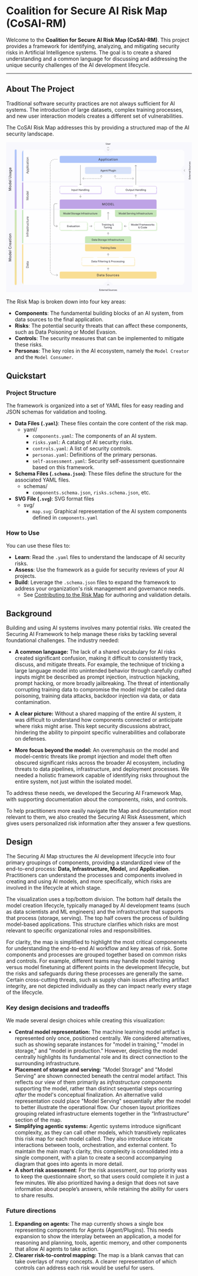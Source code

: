 # Coalition for Secure AI Risk Map (CoSAI-RM)

Welcome to the **Coalition for Secure AI Risk Map (CoSAI-RM)**. This project provides a framework for identifying, analyzing, and mitigating security risks in Artificial Intelligence systems. The goal is to create a shared understanding and a common language for discussing and addressing the unique security challenges of the AI development lifecycle.

---

## About The Project

Traditional software security practices are not always sufficient for AI systems. The introduction of large datasets, complex training processes, and new user interaction models creates a different set of vulnerabilities. 

The CoSAI Risk Map addresses this by providing a structured map of the AI security landscape.

![CoSAI Risk Map](./docs/images/risk-map.png)

The Risk Map is broken down into four key areas:

* **Components**: The fundamental building blocks of an AI system, from data sources to the final application.
* **Risks**: The potential security threats that can affect these components, such as Data Poisoning or Model Evasion.
* **Controls**: The security measures that can be implemented to mitigate these risks.
* **Personas**: The key roles in the AI ecosystem, namely the `Model Creator` and the `Model Consumer`.

## Quickstart

### Project Structure

The framework is organized into a set of YAML files for easy reading and JSON schemas for validation and tooling.

* **Data Files (`.yaml`)**: These files contain the core content of the risk map.
    * yaml/
        * `components.yaml`: The components of an AI system.
        * `risks.yaml`: A catalog of AI security risks.
        * `controls.yaml`: A list of security controls.
        * `personas.yaml`: Definitions of the primary personas.
        * `self-assessment.yaml`: Security self-assessment questionnaire based on this framework.
* **Schema Files (`.schema.json`)**: These files define the structure for the associated YAML files.
    * schemas/
        * `components.schema.json`, `risks.schema.json`, etc.
* **SVG File (`.svg`)**: SVG format files
    * svg/
        * `map.svg`: Graphical representation of the AI system components defined in `components.yaml`

### How to Use

You can use these files to:
* **Learn**: Read the `.yaml` files to understand the landscape of AI security risks.
* **Assess**: Use the framework as a guide for security reviews of your AI projects.
* **Build**: Leverage the `.schema.json` files to expand the framework to address your organization's risk management and governance needs.
   * See [Contributing to the Risk Map](./docs/developing.md) for authoring and validation details.

## Background
Building and using AI systems involves many potential risks. We created the Securing AI Framework to help manage these risks by tackling several foundational challenges. The industry needed:

* **A common language:** The lack of a shared vocabulary for AI risks created significant confusion, making it difficult to consistently track, discuss, and mitigate threats. For example, the technique of tricking a large language model into unintended behavior through carefully crafted inputs might be described as prompt injection, instruction hijacking, prompt hacking, or more broadly jailbreaking. The threat of intentionally corrupting training data to compromise the model might be called data poisoning, training data attacks, backdoor injection via data, or data contamination. 

* **A clear picture:** Without a shared mapping of the entire AI system, it was difficult to understand how components connected or anticipate where risks might arise. This kept security discussions abstract, hindering the ability to pinpoint specific vulnerabilities and collaborate on defenses. 

* **More focus beyond the model:** An overemphasis on the model and model-centric threats like prompt injection and model theft often obscured significant risks across the broader AI ecosystem, including threats to data pipelines, infrastructure, and deployment processes. We needed a holistic framework capable of identifying risks throughout the entire system, not just within the isolated model.

To address these needs, we developed the Securing AI Framework Map, with supporting documentation about the components, risks, and controls. 

To help practitioners more easily navigate the Map and documentation most relevant to them, we also created the Securing AI Risk Assessment, which gives users personalized risk information after they answer a few questions. 

## Design
The Securing AI Map structures the AI development lifecycle into four primary groupings of components, providing a standardized view of the end-to-end process: **Data, Infrastructure, Model,** and **Application**. Practitioners can understand the processes and components involved in creating and using AI models, and more specifically, which risks are involved in the lifecycle at which stage. 

The visualization uses a top/bottom division. The bottom half details the model creation lifecycle, typically managed by AI development teams (such as data scientists and ML engineers) and the infrastructure that supports that process (storage, serving). The top half covers the process of building model-based applications. This structure clarifies which risks are most relevant to specific organizational roles and responsibilities.

For clarity, the map is simplified to highlight the most critical componenets for understanding the end-to-end AI workflow and key areas of risk. Some components and processes are grouped together based on common risks and controls. For example, different teams may handle model training versus model finetuning at different points in the development lifecycle, but the risks and safeguards during these processes are generally the same. Certain cross-cutting threats, such as supply chain issues affecting artifact integrity, are not depicted individually as they can impact nearly every stage of the lifecycle.

### Key design decisions and tradeoffs

We made several design choices while creating this visualization:

* **Central model representation:** The machine learning model artifact is represented only once, positioned centrally. We considered alternatives, such as showing separate instances for "model in training," "model in storage," and "model in production." However, depicting the model centrally highlights its fundamental role and its direct connection to the surrounding infrastructure.  
* **Placement of storage and serving:** "Model Storage" and "Model Serving" are shown connected beneath the central model artifact. This reflects our view of them primarily as *infrastructure components* supporting the model, rather than distinct sequential steps occurring *after* the model's conceptual finalization. An alternative valid representation could place "Model Serving" sequentially after the model to better illustrate the operational flow. Our chosen layout prioritizes grouping related infrastructure elements together in the “Infrastructure” section of the map.   
* **Simplifying agentic systems:** Agentic systems introduce significant complexity, as they can call other models, which transitively replicates this risk map for each model called. They also introduce intricate interactions between tools, orchestration, and external content. To maintain the main map's clarity, this complexity is consolidated into a single component, with a plan to create a second accompanying diagram that goes into agents in more detail.   
* **A short risk assessment**: For the risk assessment, our top priority was to keep the questionnaire short, so that users could complete it in just a few minutes. We also prioritized having a design that does not save information about people’s answers, while retaining the ability for users to share results.   

### Future directions

1. **Expanding on agents:** The map currently shows a single box representing components for Agents (Agent/Plugins). This needs expansion to show the interplay between an application, a model for reasoning and planning, tools, agentic memory, and other components that allow AI agents to take action.   
2. **Clearer risk-to-control mapping:** The map is a blank canvas that can take overlays of many concepts. A clearer representation of which controls can address each risk would be useful for users. 

